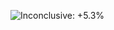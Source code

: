![Inconclusive: +5.3%](https://img.shields.io/badge/Inconclusive-%2B5.3%25-e6e6e3 "Not statistically significant.")